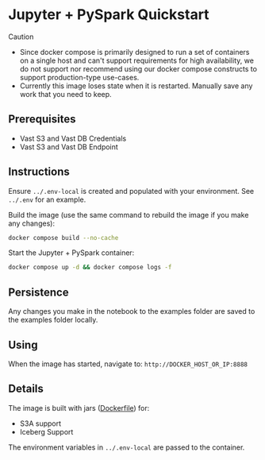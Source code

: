 # Jupyter + PySpark Quickstart

> [!CAUTION]
> - Since docker compose is primarily designed to run a set of containers on a single host and can't support requirements for high availability, we do not support nor recommend using our docker compose constructs to support production-type use-cases.
> - Currently this image loses state when it is restarted.  Manually save any work that you need to keep.

## Prerequisites

- Vast S3 and Vast DB Credentials
- Vast S3 and Vast DB Endpoint

## Instructions

Ensure `../.env-local` is created and populated with your environment.  See `../.env` for an example.

Build the image (use the same command to rebuild the image if you make any changes):

```bash
docker compose build --no-cache
```

Start the Jupyter + PySpark container:

```bash
docker compose up -d && docker compose logs -f
```

## Persistence

Any changes you make in the notebook to the examples folder are saved to the examples folder locally.

## Using

When the image has started, navigate to: `http://DOCKER_HOST_OR_IP:8888`

## Details

The image is built with jars ([Dockerfile](./docker/Dockerfile)) for:

- S3A support
- Iceberg Support

The environment variables in `../.env-local` are passed to the container.

